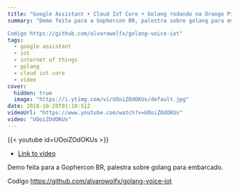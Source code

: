 ```yaml
---
title: "Google Assistant + Cloud IoT Core + Golang rodando na Orange Pi Zero [PT-BR]"
summary: "Demo feita para a Gophercon BR, palestra sobre golang para embarcado.

Codigo https://github.com/alvarowolfx/golang-voice-iot"
tags:
  - google assistant
  - iot
  - internet of things
  - golang
  - cloud iot core
  - video
cover:
  hidden: true
  image: "https://i.ytimg.com/vi/UOoiZOdOKUs/default.jpg"
date: 2018-10-28T01:18:51Z
videoUrl: "https://www.youtube.com/watch?v=UOoiZOdOKUs"
video: "UOoiZOdOKUs"
---
```


<!-- truncate -->

{{< youtube id=UOoiZOdOKUs >}}

- [Link to video](https://www.youtube.com/watch?v=UOoiZOdOKUs)

Demo feita para a Gophercon BR, palestra sobre golang para embarcado.

Codigo https://github.com/alvarowolfx/golang-voice-iot
